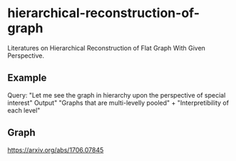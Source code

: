 # hierarchical-reconstruction-of-graph
Literatures on Hierarchical Reconstruction of Flat Graph With Given Perspective.

## Example

Query: "Let me see the graph in hierarchy upon the perspective of special interest"
Output" "Graphs that are multi-levelly pooled" + "Interpretibility of each level"

## Graph 
https://arxiv.org/abs/1706.07845
